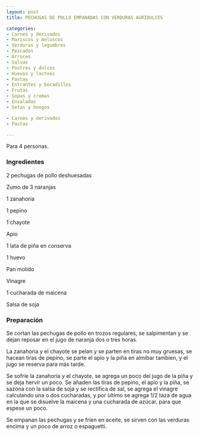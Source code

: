 ```yaml
---
layout: post
title: PECHUGAS DE POLLO EMPANADAS CON VERDURAS AGRIDULCES

categories:
- Carnes y derivados
- Mariscos y moluscos
- Verduras y legumbres
- Pescados
- Arroces
- Salsas
- Postres y dulces
- Huevos y lacteos
- Pastas
- Entrantes y bocadillos
- Frutas
- Sopas y cremas
- Ensaladas
- Setas y hongos

- Carnes y derivados
- Pastas

---
```


Para 4 personas.

<h3>Ingredientes</h3>

2 pechugas de pollo deshuesadas

Zumo de 3 naranjas

1 zanahoria

1 pepino

1 chayote

Apio

1 lata de piña en conserva

1 huevo

Pan molido

Vinagre

1 cucharada de maicena

Salsa de soja

<h3>Preparación</h3>

Se cortan las pechugas de pollo en trozos regulares, se salpimentan y se dejan reposar en el jugo de naranja dos o tres horas.

La zanahoria y el chayote se pelan y se parten en tiras no muy gruesas, se hacean tiras de pepino, se parte el apio y la piña en almíbar tambien, y el jugo se reserva para más tarde.

Se sofríe la zanahoria y el chayote, se agrega un poco del jugo de la piña y se deja hervir un poco. Se añaden las tiras de pepino, el apio y la piña, se sazona con la salsa de soja y se rectifica de sal, se agrega el vinagre calculando una o dos cucharadas, y por &ugrave;ltimo se agrega 1/2 taza de agua en la que se disuelve la maicena y una cucharada de azúcar, para que espese un poco.

Se empanan las pechugas y se fríen en aceite, se sirven con las verduras encima y un poco de arroz o espaguetti.

